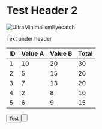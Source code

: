 # Test Header 2

![UltraMinimalismEyecatch](https://github.com/user-attachments/assets/14cd9437-65ac-4a3a-8f06-198213285d1a)

Text under header

| ID | Value A | Value B | Total |
|----|---------|---------|-------|
| 1  | 10      | 20      | 30    |
| 2  | 5       | 15      | 20    |
| 3  | 7       | 13      | 20    |
| 4  | 2       | 8       | 10    |
| 5  | 6       | 9       | 15    |

<button>Test<button>
